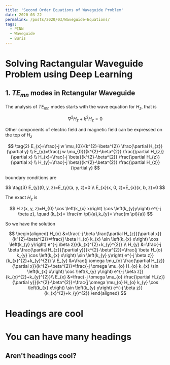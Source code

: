 ```yaml
---
title: 'Second Order Equations of Waveguide Problem'
date: 2020-03-22
permalink: /posts/2020/03/Waveguide-Equations/
tags:
  - PINN 
  - Waveguide 
  - Buris 
---
```


# Solving Ractangular Waveguide Problem using Deep Learning
## 1. $TE_{mn}$ modes in Rctangular Waveguide

The analysis of $TE_{mn}$ modes starts with the wave equation for $H_{z}$, that is  

$$
\tag{1} \nabla^{2} H_{z}+k^{2} H_{z}=0 
$$

Other components of electric field and magnetic field can be expressed on the top of $H_{z}$ 

$$
\tag{2}
E_{x}=\frac{-j w \mu_{0}}{k^{2}-\beta^{2}} \frac{\partial H_{z}}{\partial y} \\
E_{y}=\frac{j w \mu_{0}}{k^{2}-\beta^{2}} \frac{\partial H_{z}}{\partial x} \\
H_{x}=\frac{-j \beta}{k^{2}-\beta^{2}} \frac{\partial H_{z}}{\partial x} \\ 
H_{y}=\frac{-j \beta}{k^{2}-\beta^{2}} \frac{\partial H_{z}}{\partial y} 
$$

boundary conditions are

$$
\tag{3}
E_{y}(0, y, z)=E_{y}(a, y, z)=0 \\ 
E_{x}(x, 0, z)=E_{x}(x, b, z)=0 
$$

The exact $H_{z}$ is

$$
H z(x, y, z)=H_{0} \cos \left(k_{x} x\right) \cos \left(k_{y}y\right) e^{-j \beta z}, \quad (k_{x}= \frac{m \pi}{a},k_{y}= \frac{m \pi}{a}) 
$$

So we have the solution

$$
\begin{aligned}
H_{x} &=\frac{-j \beta \frac{\partial H_{z}}{\partial x}}{k^{2}-\beta^{2}}=\frac{j \beta H_{o} k_{x} \sin \left(k_{x} x\right) \cos \left(k_{y} y\right) e^{-j \beta z}}{k_{x}^{2}+k_{y}^{2}} \\
H_{y} &=\frac{-j \beta \frac{\partial H_{z}}{\partial y}}{k^{2}-\beta^{2}}=\frac{j \beta H_{o} k_{y} \cos \left(k_{x} x\right) \sin \left(k_{y} y\right) e^{-j \beta z}}{k_{x}^{2}+k_{y}^{2}} \\
E_{y} &=\frac{j \omega \mu_{o} \frac{\partial H_{z}}{\partial x}}{k^{2}-\beta^{2}}=\frac{-j \omega \mu_{o} H_{o} k_{x} \sin \left(k_{x} x\right) \cos \left(k_{y} y\right) e^{-j \beta z}}{k_{x}^{2}+k_{y}^{2}}\\
E_{x} &=\frac{-j \omega \mu_{o} \frac{\partial H_{z}}{\partial y}}{k^{2}-\beta^{2}}=\frac{j \omega \mu_{o} H_{o} k_{y} \cos \left(k_{x} x\right) \sin \left(k_{y} y\right) e^{-j \beta z}}{k_{x}^{2}+k_{y}^{2}}
\end{aligned}
$$

## 


Headings are cool
======

You can have many headings
======

Aren't headings cool?
------
